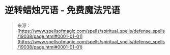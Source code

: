 <!--yml

category: 未分类

date: 2024-06-12 19:00:44

-->

# 逆转蜡烛咒语 - 免费魔法咒语

> 来源：[https://www.spellsofmagic.com/spells/spiritual_spells/defense_spells/19038/page.html#0001-01-01](https://www.spellsofmagic.com/spells/spiritual_spells/defense_spells/19038/page.html#0001-01-01)
